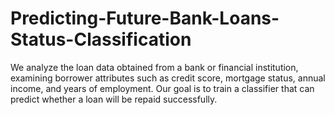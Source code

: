 # Predicting-Future-Bank-Loans-Status-Classification
We analyze the loan data obtained from a bank or financial institution, examining borrower attributes such as credit score, mortgage status, annual income, and years of employment. 
Our goal is to train a classifier that can predict whether a loan will be repaid successfully.



